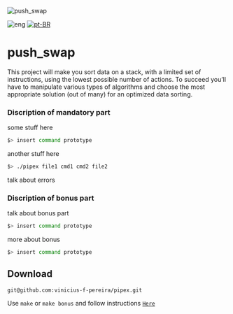 ![push_swap](../../../42-project-badges/blob/main/covers/cover-push_swap-bonus.png)

![eng](../../../stuff/blob/main/USA-icon.png) [![pt-BR](../../../stuff/blob/main/Brazil-icon.png)](README.pt-BR.md)

# push_swap
This project will make you sort data on a stack, with a limited set of instructions, using
the lowest possible number of actions. To succeed you’ll have to manipulate various
types of algorithms and choose the most appropriate solution (out of many) for an
optimized data sorting.

### Discription of mandatory part
some stuff here
```bash
$> insert command prototype
```
another stuff here
```bash
$> ./pipex file1 cmd1 cmd2 file2
```
talk about errors
### Discription of bonus part
talk about bonus part
```bash
$> insert command prototype
```
more about bonus
```bash
$> insert command prototype
```
## Download
```ssh
git@github.com:vinicius-f-pereira/pipex.git
```
Use `make` or `make bonus` and follow instructions [`Here`](#discription-of-mandatory-part)
